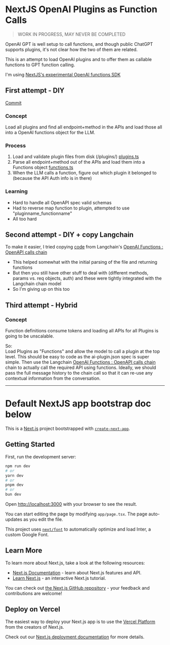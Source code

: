 # NextJS OpenAI Plugins as Function Calls
> WORK IN PROGRESS, MAY NEVER BE COMPLETED

OpenAI GPT is well setup to call functions, and though public ChatGPT supports plugins, it's not clear how the two of them are related.

This is an attempt to load OpenAI plugins and to offer them as callable functions to GPT function calling.

I'm using [NextJS's experimental OpenAI functions SDK](https://sdk.vercel.ai/docs/guides/providers/openai-functions)

## First attempt - DIY
[Commit](https://github.com/leongj/nextjs-openai/tree/4593b8e2d83622d865cde2ec24d0707b00f4d4e7)
### Concept
Load all plugins and find all endpoint+method in the APIs and load those all into a OpenAI functions object for the LLM.
### Process
  1. Load and validate plugin files from disk (/plugins/<plugin name>) [plugins.ts](/lib/plugins.ts)
  2. Parse all endpoint+method out of the APIs and load them into a Functions object [functions.ts](/lib/functions.ts)
  3. When the LLM calls a function, figure out which plugin it belonged to (because the API Auth info is in there)
### Learning
- Hard to handle all OpenAPI spec valid schemas
- Had to reverse map function to plugin, attempted to use "pluginname_functionname"
- All too hard

## Second attempt - DIY + copy Langchain
To make it easier, I tried copying [code](https://github.com/langchain-ai/langchainjs/blob/1615dbe4aad5ead0bc78a6833f1d12e08a565b27/langchain/src/chains/openai_functions/openapi.ts) from Langchain's [OpenAI Functions : OpenAPI calls chain](https://js.langchain.com/docs/modules/chains/additional/openai_functions/openapi)
- This helped somewhat with the initial parsing of the file and returning functions
- But then you still have other stuff to deal with (different methods, params vs. req objects, auth) and these were tightly integrated with the Langchain chain model
- So I'm giving up on this too

## Third attempt - Hybrid
### Concept
Function definitions consume tokens and loading all APIs for all Plugins is going to be unscalable.  

So:  
Load Plugins as "Functions" and allow the model to call a plugin at the top level. This should be easy to code as the ai-plugin.json spec is super simple.
Then use the Langchain [OpenAI Functions : OpenAPI calls chain](https://js.langchain.com/docs/modules/chains/additional/openai_functions/openapi) chain to actually call the required API using functions.
Ideally, we should pass the full message history to the chain call so that it can re-use any contextual information from the conversation.


---  

# Default NextJS app bootstrap doc below

This is a [Next.js](https://nextjs.org/) project bootstrapped with [`create-next-app`](https://github.com/vercel/next.js/tree/canary/packages/create-next-app).

## Getting Started

First, run the development server:

```bash
npm run dev
# or
yarn dev
# or
pnpm dev
# or
bun dev
```

Open [http://localhost:3000](http://localhost:3000) with your browser to see the result.

You can start editing the page by modifying `app/page.tsx`. The page auto-updates as you edit the file.

This project uses [`next/font`](https://nextjs.org/docs/basic-features/font-optimization) to automatically optimize and load Inter, a custom Google Font.

## Learn More

To learn more about Next.js, take a look at the following resources:

- [Next.js Documentation](https://nextjs.org/docs) - learn about Next.js features and API.
- [Learn Next.js](https://nextjs.org/learn) - an interactive Next.js tutorial.

You can check out [the Next.js GitHub repository](https://github.com/vercel/next.js/) - your feedback and contributions are welcome!

## Deploy on Vercel

The easiest way to deploy your Next.js app is to use the [Vercel Platform](https://vercel.com/new?utm_medium=default-template&filter=next.js&utm_source=create-next-app&utm_campaign=create-next-app-readme) from the creators of Next.js.

Check out our [Next.js deployment documentation](https://nextjs.org/docs/deployment) for more details.

